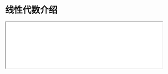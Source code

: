 # 线性代数介绍
 
<iframe src="./chap0.html" onload="javascript:(function(o){o.style.height=(o.contentWindow.document.body.scrollHeight+30)+'px';}(this));" width="100%">
</iframe>

